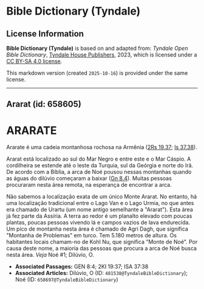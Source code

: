 # Bible Dictionary (Tyndale)

## License Information

**Bible Dictionary (Tyndale)** is based on and adapted from: _Tyndale Open Bible Dictionary_, [Tyndale House Publishers](https://tyndaleopenresources.com/), 2023, which is licensed under a [CC BY-SA 4.0 license](https://creativecommons.org/licenses/by-sa/4.0/legalcode.en).

This markdown version (created `2025-10-16`) is provided under the same license.



--------------------------------

## Ararat (id: 658605)

ARARATE
=======

Ararate é uma cadeia montanhosa rochosa na Armênia ([2Rs 19\.37](https://ref.ly/2Kgs19:37); [Is 37\.38](https://ref.ly/Isa37:38)).

Ararat está localizado ao sul do Mar Negro e entre este e o Mar Cáspio. A cordilheira se estende até o leste da Turquia, sul da Geórgia e norte do Irã. De acordo com a Bíblia, a arca de Noé pousou nessas montanhas quando as águas do dilúvio começaram a baixar ([Gn 8\.4](https://ref.ly/Gen8:4)). Muitas pessoas procuraram nesta área remota, na esperança de encontrar a arca.

Não sabemos a localização exata de um único Monte Ararat. No entanto, há uma localização tradicional entre o Lago Van e o Lago Urmia, no que antes era chamado de Urartu (um nome antigo semelhante a "Ararat"). Esta área já fez parte da Assíria. A terra ao redor é um planalto elevado com poucas plantas, poucas pessoas vivendo lá e campos vazios de lava endurecida. Um pico de montanha nesta área é chamado de Agri Dagh, que significa "Montanha de Problemas" em turco. Tem 5\.180 metros de altura. Os habitantes locais chamam\-no de Kohl Nu, que significa "Monte de Noé". Por causa deste nome, a maioria das pessoas que procura a arca de Noé busca nesta área. *Veja* Noé \#1; Dilúvio, O.

* **Associated Passages:** GEN 8:4; 2KI 19:37; ISA 37:38
* **Associated Articles:** Dilúvio, O (ID: `481538@TyndaleBibleDictionary`); Noé (ID: `658697@TyndaleBibleDictionary`)

